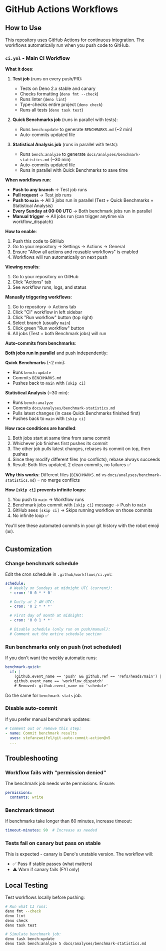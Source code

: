 # GitHub Actions Workflows

## How to Use

This repository uses GitHub Actions for continuous integration. The workflows automatically run when you push code to GitHub.

### `ci.yml` - Main CI Workflow

**What it does**:

1. **Test job** (runs on every push/PR):
   - Tests on Deno 2.x stable and canary
   - Checks formatting (`deno fmt --check`)
   - Runs linter (`deno lint`)
   - Type-checks entire project (`deno check`)
   - Runs all tests (`deno task test`)

2. **Quick Benchmarks job** (runs in parallel with tests):
   - Runs `bench:update` to generate `BENCHMARKS.md` (~2 min)
   - Auto-commits updated file

3. **Statistical Analysis job** (runs in parallel with tests):
   - Runs `bench:analyze` to generate `docs/analyses/benchmark-statistics.md` (~30 min)
   - Auto-commits updated file
   - Runs in parallel with Quick Benchmarks to save time

**When workflows run**:
- **Push to any branch** → Test job runs
- **Pull request** → Test job runs
- **Push to `main`** → All 3 jobs run in parallel (Test + Quick Benchmarks + Statistical Analysis)
- **Every Sunday at 00:00 UTC** → Both benchmark jobs run in parallel
- **Manual trigger** → All jobs run (can trigger anytime via workflow_dispatch)

**How to enable**:

1. Push this code to GitHub
2. Go to your repository → Settings → Actions → General
3. Ensure "Allow all actions and reusable workflows" is enabled
4. Workflows will run automatically on next push

**Viewing results**:

1. Go to your repository on GitHub
2. Click "Actions" tab
3. See workflow runs, logs, and status

**Manually triggering workflows**:

1. Go to repository → Actions tab
2. Click "CI" workflow in left sidebar
3. Click "Run workflow" button (top right)
4. Select branch (usually `main`)
5. Click green "Run workflow" button
6. All jobs (Test + both Benchmark jobs) will run

**Auto-commits from benchmarks**:

**Both jobs run in parallel** and push independently:

**Quick Benchmarks** (~2 min):
- Runs `bench:update`
- Commits `BENCHMARKS.md`
- Pushes back to `main` with `[skip ci]`

**Statistical Analysis** (~30 min):
- Runs `bench:analyze`
- Commits `docs/analyses/benchmark-statistics.md`
- Pulls latest changes (in case Quick Benchmarks finished first)
- Pushes back to `main` with `[skip ci]`

**How race conditions are handled**:
1. Both jobs start at same time from same commit
2. Whichever job finishes first pushes its commit
3. The other job pulls latest changes, rebases its commit on top, then pushes
4. Since they modify different files (no conflicts), rebase always succeeds
5. Result: Both files updated, 2 clean commits, no failures ✅

**Why this works**: Different files (`BENCHMARKS.md` vs `docs/analyses/benchmark-statistics.md`) = no merge conflicts

**How `[skip ci]` prevents infinite loops**:
1. You push to `main` → Workflow runs
2. Benchmark jobs commit with `[skip ci]` message → Push to `main`
3. GitHub sees `[skip ci]` → Skips running workflow on those commits
4. No infinite loop ✅

You'll see these automated commits in your git history with the robot emoji (📊).

## Customization

### Change benchmark schedule

Edit the cron schedule in `.github/workflows/ci.yml`:

```yaml
schedule:
  # Weekly on Sundays at midnight UTC (current):
  - cron: '0 0 * * 0'

  # Daily at 2 AM UTC:
  - cron: '0 2 * * *'

  # First day of month at midnight:
  - cron: '0 0 1 * *'

  # Disable schedule (only run on push/manual):
  # Comment out the entire schedule section
```

### Run benchmarks only on push (not scheduled)

If you don't want the weekly automatic runs:

```yaml
benchmark-quick:
  if: |
    (github.event_name == 'push' && github.ref == 'refs/heads/main') ||
    github.event_name == 'workflow_dispatch'
    # Removed: github.event_name == 'schedule'
```

Do the same for `benchmark-stats` job.

### Disable auto-commit

If you prefer manual benchmark updates:

```yaml
# Comment out or remove this step:
- name: Commit benchmark results
  uses: stefanzweifel/git-auto-commit-action@v5
  ...
```

## Troubleshooting

### Workflow fails with "permission denied"

The benchmark job needs write permissions. Ensure:
```yaml
permissions:
  contents: write
```

### Benchmark timeout

If benchmarks take longer than 60 minutes, increase timeout:
```yaml
timeout-minutes: 90  # Increase as needed
```

### Tests fail on canary but pass on stable

This is expected - canary is Deno's unstable version. The workflow will:
- ✅ Pass if stable passes (what matters)
- ⚠️ Warn if canary fails (FYI only)

## Local Testing

Test workflows locally before pushing:

```bash
# Run what CI runs:
deno fmt --check
deno lint
deno check
deno task test

# Simulate benchmark job:
deno task bench:update
deno task bench:analyze 5 docs/analyses/benchmark-statistics.md
```
